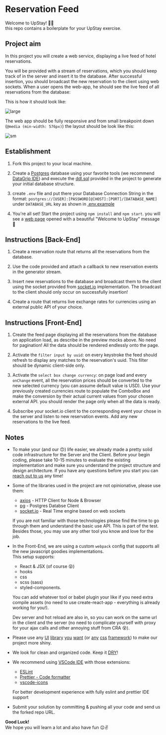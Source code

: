 # Reservation Feed

Welcome to UpStay! :dancer::dancer:  
this repo contains a boilerplate for your UpStay exercise.

## Project aim

In this project you will create a web service, displaying a live feed of hotel reservations.

You will be provided with a stream of reservations, which you should keep track of in the server and insert it to
the database. After successful insertion, you should broadcast the new reservation to the client using web sockets.
When a user opens the web-app, he should see the live feed of all reservations from the database:

This is how it should look like:

![large](https://raw.githubusercontent.com/ancillary-streams/upstay-exercise-medium/master/preview-layout/lg.png)

The web app should be fully responsive and from small breakpoint down (`@media (min-width: 576px)`) the layout should be look like this:

![sm](https://raw.githubusercontent.com/ancillary-streams/upstay-exercise-medium/master/preview-layout/sm.png)

## Establishment

1. Fork this project to your local machine.

2. Create a [Postgres](https://www.postgresql.org/) database using your favorite tools (we recommend [DataGrip IDE](https://www.jetbrains.com/datagrip/)) and execute the [ddl.sql](https://github.com/ancillary-streams/upstay-exercise-medium/blob/master/ddl.sql) provided in the project to generate your initial database structure.

3. create `.env` file and put there your Database Connection String in the format: `postgres://[USER]:[PASSWORD]@[HOST]:[PORT]/[DATABASE_NAME]` under `DATABASE_URL` key as shown in [.env.example](https://github.com/ancillary-streams/upstay-exercise-medium/blob/master/.env.example)

4. You're all set! Start the project using `npm install` and `npm start`. you will see a [web page](http://localhost:9999) opened with a beautiful "Welcome to UpStay" message :hugs:

## Instructions [Back-End]

1. Create a reservation route that returns all the reservations from the database.

2. Use the code provided and attach a callback to new reservation events in the generator stream.

3. Insert new reservations to the database and broadcast them to the client using the socket provided from [socket.io](https://socket.io/) implementation. The broadcast to the client should only occur on successfully insertion!

4. Create a route that returns live exchange rates for currencies using an external public API of your choice.

## Instructions [Front-End]

1. Create the feed page displaying all the reservations from the database on application load, as describe in the preview mocks above. No need for pagination! All the data should be rendered endlessly onto the page.

2. Activate the `filter input by uuid`: on every keystroke the feed should refresh to display any matches to the reservation's uuid. This filter should be dynamic client-side only.

3. Activate the `select box change currency`: on page load and every `onChange` event, all the reservation prices should be converted to the new selected currency (you can assume default value is USD). Use your previously created currencies route to populate the ComboBox and make the conversion by their actual current values from your chosen external API. you should render the page only when all the data is ready.

4. Subscribe your socket.io client to the corresponding event your chose in the server and listen to new reservation events. Add any new reservations to the live feed.

## Notes

-   To make your (and our :upside_down_face:) life easier, we already made a pretty solid code infrastructure for the Server and the Client. Before your begin coding, please take 10-15 minutes to evaluate the existing implementation and make sure you understand the project structure and design architecture.
    If you have any questions before you start you can [reach out to us](mailto:adiel@upstay.tech) any time!

-   Some of the libraries used in
    the project are not opinionative, please use them:

    -   [axios](https://github.com/axios/axios) - HTTP Client for Node & Browser
    -   [pg](https://node-postgres.com/) - Postgres Databse Client
    -   [socket.io](https://socket.io/) - Real Time engine based on web sockets

    If you are not familiar with those technologies please find the time to go through them and understand the basic use API. This is part of the test. Besides those, you may use any other tool you know and love for the job.

-   In the Front-End, we are using a custom `webpack` config that supports all the new javascript goodies implementations.  
     This setup supports:

    -   React & JSX (of course :stuck_out_tongue_closed_eyes:)
    -   hooks
    -   css
    -   scss (sass)
    -   styled-components.

    You can add whatever tool or babel plugin your like if you need extra compile assets (no need to use create-react-app - everything is already working for you!).

    Dev server and hot reload are also in, so you can work on the same url in the client and the server (no need to complicate yourself with proxy for your ajax calls and other annoying stuff from CRA :dizzy_face:).

-   Please use any [UI](https://ant.design/docs/react/introduce) [library](https://react-bootstrap.github.io/) [you](https://material-ui.com/) [want](https://react.semantic-ui.com/) (or [any](https://purecss.io/) [css](https://getbootstrap.com/) [framework](https://foundation.zurb.com/)) to make our project more shiny.

-   We look for clean and organized code. Keep it [DRY](https://en.wikipedia.org/wiki/Don't_repeat_yourself)!

-   We recommend using [VSCode IDE](https://code.visualstudio.com/) with those extensions:

    -   [ESLint](https://marketplace.visualstudio.com/items?itemName=dbaeumer.vscode-eslint)
    -   [Prettier - Code formatter](https://marketplace.visualstudio.com/items?itemName=esbenp.prettier-vscode)
    -   [vscode-icons](https://marketplace.visualstudio.com/items?itemName=vscode-icons-team.vscode-icons)

    For better development experience with fully eslint and prettier IDE support

-   Submit your solution by committing & pushing all your code and send us the forked repo URL.

**Good Luck!**  
We hope you will learn a lot and also have fun :wink::v:
